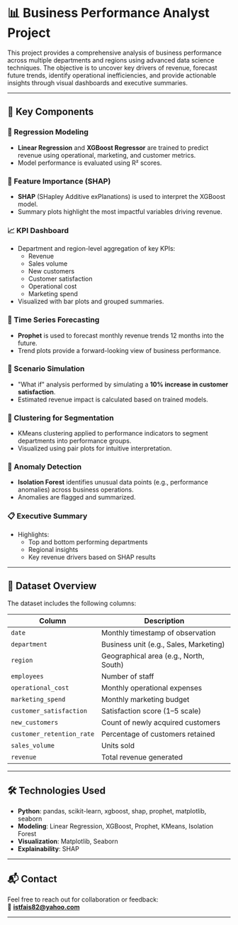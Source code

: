 # 📊 Business Performance Analyst Project

This project provides a comprehensive analysis of business performance across multiple departments and regions using advanced data science techniques. The objective is to uncover key drivers of revenue, forecast future trends, identify operational inefficiencies, and provide actionable insights through visual dashboards and executive summaries.

---

## 🧠 Key Components

### 🔎 Regression Modeling
- **Linear Regression** and **XGBoost Regressor** are trained to predict revenue using operational, marketing, and customer metrics.
- Model performance is evaluated using R² scores.

### 🧬 Feature Importance (SHAP)
- **SHAP** (SHapley Additive exPlanations) is used to interpret the XGBoost model.
- Summary plots highlight the most impactful variables driving revenue.

### 📈 KPI Dashboard
- Department and region-level aggregation of key KPIs:
  - Revenue
  - Sales volume
  - New customers
  - Customer satisfaction
  - Operational cost
  - Marketing spend
- Visualized with bar plots and grouped summaries.

### 📅 Time Series Forecasting
- **Prophet** is used to forecast monthly revenue trends 12 months into the future.
- Trend plots provide a forward-looking view of business performance.

### 🧪 Scenario Simulation
- "What if" analysis performed by simulating a **10% increase in customer satisfaction**.
- Estimated revenue impact is calculated based on trained models.

### 🧩 Clustering for Segmentation
- KMeans clustering applied to performance indicators to segment departments into performance groups.
- Visualized using pair plots for intuitive interpretation.

### 🚨 Anomaly Detection
- **Isolation Forest** identifies unusual data points (e.g., performance anomalies) across business operations.
- Anomalies are flagged and summarized.

### 📋 Executive Summary
- Highlights:
  - Top and bottom performing departments
  - Regional insights
  - Key revenue drivers based on SHAP results

---

## 📁 Dataset Overview

The dataset includes the following columns:

| Column                   | Description                                 |
|--------------------------|---------------------------------------------|
| `date`                  | Monthly timestamp of observation            |
| `department`            | Business unit (e.g., Sales, Marketing)      |
| `region`                | Geographical area (e.g., North, South)      |
| `employees`             | Number of staff                             |
| `operational_cost`      | Monthly operational expenses                |
| `marketing_spend`       | Monthly marketing budget                    |
| `customer_satisfaction` | Satisfaction score (1–5 scale)              |
| `new_customers`         | Count of newly acquired customers           |
| `customer_retention_rate` | Percentage of customers retained         |
| `sales_volume`          | Units sold                                  |
| `revenue`               | Total revenue generated                     |

---

## 🛠️ Technologies Used

- **Python**: pandas, scikit-learn, xgboost, shap, prophet, matplotlib, seaborn
- **Modeling**: Linear Regression, XGBoost, Prophet, KMeans, Isolation Forest
- **Visualization**: Matplotlib, Seaborn
- **Explainability**: SHAP

---

## 📬 Contact

Feel free to reach out for collaboration or feedback:  
📧 **istfais82@yahoo.com**

---

